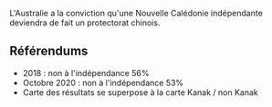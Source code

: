 L'Australie a la conviction qu'une Nouvelle Calédonie indépendante deviendra de fait un protectorat chinois.

## Référendums

- 2018 : non à l'indépendance 56%
- Octobre 2020 : non à l'indépendance 53%
- Carte des résultats se superpose à la carte Kanak / non Kanak